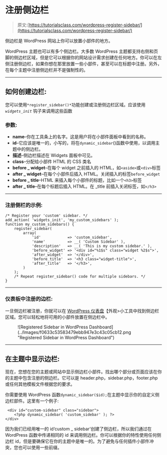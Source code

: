 # 注册侧边栏

> 原文:[https://tutorialsclass.com/wordpress-register-sidebar/](https://tutorialsclass.com/wordpress-register-sidebar/)

侧边栏是 WordPress 网站上你可以放置小部件的地方。

WordPress 主题也可以有多个侧边栏。大多数 WordPress 主题都支持右侧和页脚的侧边栏区域，但是它可以根据你的网站设计需求创建在任何地方。你可以在左侧注册侧边栏，如果你想在那里放置一些小部件，甚至可以在标题中注册。另外，在每个主题中注册侧边栏并不是强制性的。

* * *

## 如何创建边栏:

您可以使用`*register_sidebar()*`功能创建或注册侧边栏区域。应该使用 *`widgets_init`* 钩子来调用这些函数

### 参数:

*   **name**–你在工具条上的名字。这是用户将在小部件面板中看到的名称。
*   **id**–它应该是唯一的，小写的，将在`dynamic_sidebar`()函数中使用，以调用主题中的侧边栏。
*   **描述**–侧边栏描述在 Widgets 面板中可见。
*   **class**–分配给小部件 HTML 的 CSS 类名
*   **before _ widget**–在每个 widget 之前插入的 HTML，如`<aside>`或`<div>`标签
*   **after _ widget**–在每个小部件后插入 HTML。关闭插入的标签`before_widget`
*   **before _ title**–HTML 来插入每个小部件的标题，比如一个`<h3>`标签
*   **after _ title**–在每个标题后插入 HTML。在 _title 前插入关闭标签，如`</h3>`

* * *

### 注册侧栏的示例:

```
/* Register your 'custom' sidebar. */
add_action( 'widgets_init', 'my_custom_sidebars' );
function my_custom_sidebars() {
    register_sidebar(
        array(
            'id'            => 'custom_sidebar',
            'name'          => __( 'Custom Sidebar' ),
            'description'   => __( 'This is my custom sidebar.' ),
            'before_widget' => '<div id="%1$s" class="widget %2$s">',
            'after_widget'  => '</div>',
            'before_title'  => '<h3 class="widget-title">',
            'after_title'   => '</h3>',
        )
    );
    /* Repeat register_sidebar() code for multiple sidebars. */
}
```

* * *

### 仪表板中注册的边栏:

一旦侧边栏被注册，你就可以在 [WordPress 仪表盘](https://tutorialsclass.com/wordpress-dashboard-overview/)【外观>小工具中找到侧边栏区域。您可以轻松地将可用的小部件放置在侧边栏中。

<figure class="wp-block-image size-full is-resized border">![Registered Sidebar in WordPress Dashboard](../Images/f0633c53583479ebb947e3c43c05cb12.png "Registered Sidebar in WordPress Dashboard")</figure>

* * *

## 在主题中显示边栏:

现在，您想在您的主题或网站中显示侧边栏小部件。找出哪个部分或页面应该在你的主题中包含注册的侧边栏。它可以是 header.php，sidebar.php，footer.php 或任何其他模板文件根据您的要求。

你需要使用 WordPress 函数`dynamic_sidebar($id);`在主题中显示你的自定义侧边栏部件。这里有一个例子:

```
 <div id="custom-sidebar" class="sidebar">
    <?php dynamic_sidebar( 'custom_sidebar' ); ?>
</div>
```

因为我们已经用唯一的 id‘custom _ sidebar’创建了侧边栏，所以我们通过在 WordPress 函数中传递相同的 id 来调用侧边栏。你可以根据你的特性使用任何侧边栏 id，但是要确保它在你的主题中是唯一的。为了避免与任何插件小部件冲突，您也可以使用一些前缀。